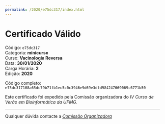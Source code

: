 ```yaml
---
permalink: /2020/e75dc317/index.html
---
```


# Certificado Válido

Código: `e75dc317`<br>
Categoria: **minicurso**<br>
Curso: **Vacinologia Reversa**<br>
Data: **30/01/2020**<br>
Carga Horária: **2**<br>
Edição: **2020**<br>


Código completo: `e75dc317108a65dc79b71fb1ec5c0c3946e9d69e3dfd984247669069c6771b50`


Este certificado foi expedido pela Comissão organizadora do *IV Curso de Verão em Bioinformática da UFMG*.

----

Qualquer dúvida contacte a [_Comissão Organizadora_](<mailto:cursobioinfoufmg@gmail.com$subject=[Certificados]>)

